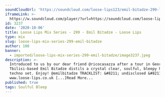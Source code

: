 ```yaml
---
soundCloudUrl: 'https://soundcloud.com/loose-lips123/emil-bitadze-299-loose-lips-mix-series'
iframeLink: >-
  https://w.soundcloud.com/player/?url=https://soundcloud.com/loose-lips123/emil-bitadze-299-loose-lips-mix-series&color=00aabb&auto_play=false&hide_related=false&show_comments=true&show_user=true&show_reposts=false
id: 3237
date: '2020-10-06'
title: Loose Lips Mix Series - 299 - Emil Bitadze - Loose Lips
type: mix
slug: loose-lips-mix-series-299-emil-bitadze
author: 100
banner:
  - imported/loose-lips-mix-series-299-emil-bitadze/image3237.jpeg
description: >-
  Introduced to us by our dear friend @ricocasazza after a tour in Georgia,
  Tbilisi-based Emil Bitadze distils a crystal clear, soulful, bleepy house and
  techno set. Enjoy! @emilbitadze TRACKLIST: &#8211; undisclosed &#8211;
  www.loose-lips.co.uk [...]Read More...
published: true
tags: Soulful Bleep
---
```

